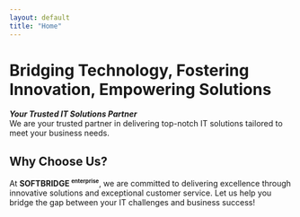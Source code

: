```yaml
---
layout: default
title: "Home"
---
```

# Bridging Technology, Fostering Innovation, Empowering Solutions
***Your Trusted IT Solutions Partner***  
We are your trusted partner in delivering top-notch IT solutions tailored to meet your business needs.    
  
  
## Why Choose Us?  
At **SOFTBRIDGE <sup><small>enterprise</small></sup>**, we are committed to delivering excellence through innovative solutions and exceptional customer service. Let us help you bridge the gap between your IT challenges and business success!
